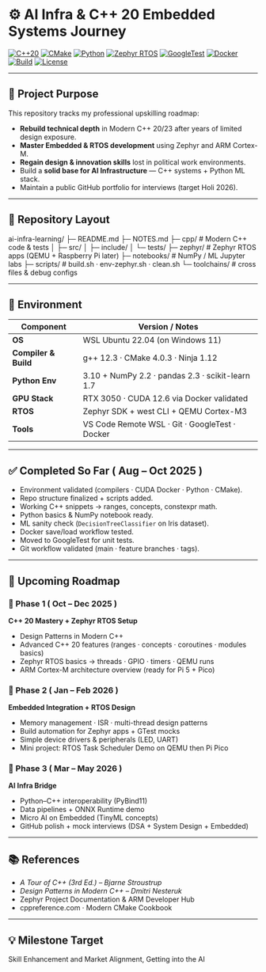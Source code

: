 # ⚙️ AI Infra & C++ 20 Embedded Systems Journey

[![C++20](https://img.shields.io/badge/C%2B%2B-20-blue.svg?style=flat&logo=c%2B%2B)](https://isocpp.org/)
[![CMake](https://img.shields.io/badge/CMake-4.0%2B-064F8C?logo=cmake)](https://cmake.org/)
[![Python](https://img.shields.io/badge/Python-3.10%2B-yellow?logo=python)](https://www.python.org/)
[![Zephyr RTOS](https://img.shields.io/badge/Zephyr-RTOS-purple?logo=zephyr)](https://zephyrproject.org/)
[![GoogleTest](https://img.shields.io/badge/Tested%20With-GTest-green?logo=google)](https://github.com/google/googletest)
[![Docker](https://img.shields.io/badge/Docker-CUDA%2012.6-2496ED?logo=docker)](https://www.docker.com/)
[![Build](https://img.shields.io/badge/Build-Passing-success.svg)](#)
[![License](https://img.shields.io/badge/License-MIT-lightgrey.svg)](LICENSE)

---


## 🎯 Project Purpose
This repository tracks my professional upskilling roadmap:
- **Rebuild technical depth** in Modern C++ 20/23 after years of limited design exposure.  
- **Master Embedded & RTOS development** using Zephyr and ARM Cortex-M.  
- **Regain design & innovation skills** lost in political work environments.  
- Build a **solid base for AI Infrastructure** — C++ systems + Python ML stack.  
- Maintain a public GitHub portfolio for interviews (target Holi 2026).

---

## 📂 Repository Layout
ai-infra-learning/
├─ README.md
├─ NOTES.md
├─ cpp/ # Modern C++ code & tests
│ ├─ src/
│ ├─ include/
│ └─ tests/
├─ zephyr/ # Zephyr RTOS apps (QEMU + Raspberry Pi later)
├─ notebooks/ # NumPy / ML Jupyter labs
├─ scripts/ # build.sh · env-zephyr.sh · clean.sh
└─ toolchains/ # cross files & debug configs


---

## 🧱 Environment
| Component | Version / Notes |
|------------|----------------|
| **OS** | WSL Ubuntu 22.04 (on Windows 11) |
| **Compiler & Build** | g++ 12.3 · CMake 4.0.3 · Ninja 1.12 |
| **Python Env** | 3.10 + NumPy 2.2 · pandas 2.3 · scikit-learn 1.7 |
| **GPU Stack** | RTX 3050 · CUDA 12.6 via Docker validated |
| **RTOS** | Zephyr SDK + west CLI + QEMU Cortex-M3 |
| **Tools** | VS Code Remote WSL · Git · GoogleTest · Docker |

---

## ✅ Completed So Far ( Aug – Oct 2025 )
- Environment validated (compilers · CUDA Docker · Python · CMake).  
- Repo structure finalized + scripts added.  
- Working C++ snippets → ranges, concepts, constexpr math.  
- Python basics & NumPy notebook ready.  
- ML sanity check (`DecisionTreeClassifier` on Iris dataset).  
- Docker save/load workflow tested.  
- Moved to GoogleTest for unit tests.  
- Git workflow validated (main · feature branches · tags).

---

## 🧭 Upcoming Roadmap
### 📘 Phase 1 ( Oct – Dec 2025 )
**C++ 20 Mastery + Zephyr RTOS Setup**
- Design Patterns in Modern C++  
- Advanced C++ 20 features (ranges · concepts · coroutines · modules basics)  
- Zephyr RTOS basics → threads · GPIO · timers · QEMU runs  
- ARM Cortex-M architecture overview (ready for Pi 5 + Pico)

### 📗 Phase 2 ( Jan – Feb 2026 )
**Embedded Integration + RTOS Design**
- Memory management · ISR · multi-thread design patterns  
- Build automation for Zephyr apps + GTest mocks  
- Simple device drivers & peripherals (LED, UART)  
- Mini project: RTOS Task Scheduler Demo on QEMU then Pi Pico

### 📙 Phase 3 ( Mar – May 2026 )
**AI Infra Bridge**
- Python–C++ interoperability (PyBind11)  
- Data pipelines + ONNX Runtime demo  
- Micro AI on Embedded (TinyML concepts)  
- GitHub polish + mock interviews (DSA + System Design + Embedded)

---

## 📚 References
- *A Tour of C++ (3rd Ed.) – Bjarne Stroustrup*  
- *Design Patterns in Modern C++ – Dmitri Nesteruk*  
- Zephyr Project Documentation & ARM Developer Hub  
- cppreference.com · Modern CMake Cookbook

---

## 💡 Milestone Target
Skill Enhancement and Market Alignment, Getting into the AI

